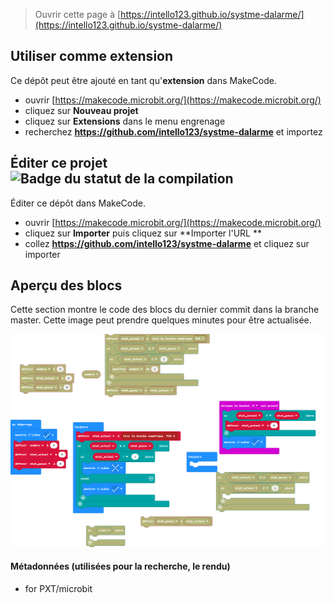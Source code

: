 
> Ouvrir cette page à [https://intello123.github.io/systme-dalarme/](https://intello123.github.io/systme-dalarme/)

## Utiliser comme extension

Ce dépôt peut être ajouté en tant qu'**extension** dans MakeCode.

* ouvrir [https://makecode.microbit.org/](https://makecode.microbit.org/)
* cliquez sur **Nouveau projet**
* cliquez sur **Extensions** dans le menu engrenage
* recherchez **https://github.com/intello123/systme-dalarme** et importez

## Éditer ce projet ![Badge du statut de la compilation](https://github.com/intello123/systme-dalarme/workflows/MakeCode/badge.svg)

Éditer ce dépôt dans MakeCode.

* ouvrir [https://makecode.microbit.org/](https://makecode.microbit.org/)
* cliquez sur **Importer** puis cliquez sur **Importer l'URL **
* collez **https://github.com/intello123/systme-dalarme** et cliquez sur importer

## Aperçu des blocs

Cette section montre le code des blocs du dernier commit dans la branche master.
Cette image peut prendre quelques minutes pour être actualisée.

![Un rendu de la vue des blocs](https://github.com/intello123/systme-dalarme/raw/master/.github/makecode/blocks.png)

#### Métadonnées (utilisées pour la recherche, le rendu)

* for PXT/microbit
<script src="https://makecode.com/gh-pages-embed.js"></script><script>makeCodeRender("{{ site.makecode.home_url }}", "{{ site.github.owner_name }}/{{ site.github.repository_name }}");</script>
